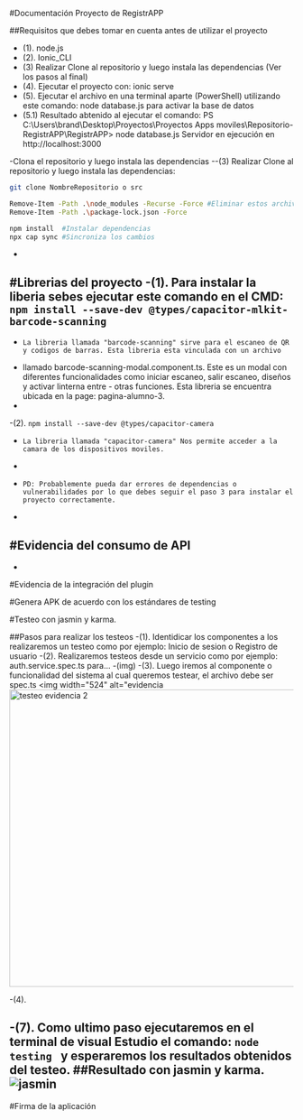 #Documentación Proyecto de RegistrAPP

##Requisitos que debes tomar en cuenta antes de utilizar el proyecto

- (1). node.js 
- (2). Ionic_CLI
- (3)  Realizar Clone al repositorio y luego instala las dependencias (Ver los pasos al final)
- (4). Ejecutar el proyecto con: ionic serve
- (5). Ejecutar el archivo en una terminal aparte (PowerShell) utilizando este comando: node database.js para activar la base de datos
- (5.1) Resultado abtenido al ejecutar el comando: PS C:\Users\brand\Desktop\Proyectos\Proyectos Apps moviles\Repositorio-RegistrAPP\RegistrAPP> node database.js
                                          Servidor en ejecución en http://localhost:3000


-Clona el repositorio y luego instala las dependencias
--(3) Realizar Clone al repositorio y luego instala las dependencias: 

```bash
git clone NombreRepositorio o src

Remove-Item -Path .\node_modules -Recurse -Force #Eliminar estos archivos obligadamente  
Remove-Item -Path .\package-lock.json -Force 

npm install  #Instalar dependencias
npx cap sync #Sincroniza los cambios 
```
-
#Librerias del proyecto
-(1). Para instalar la liberia sebes ejecutar este comando en el CMD: ```npm install --save-dev @types/capacitor-mlkit-barcode-scanning ```
-    
-     La libreria llamada "barcode-scanning" sirve para el escaneo de QR y codigos de barras. Esta libreria esta vinculada con un archivo 
-    llamado barcode-scanning-modal.component.ts. Este es un modal con diferentes funcionalidades como iniciar escaneo, salir escaneo, diseños y activar linterna entre       -     otras funciones. Esta libreria se encuentra ubicada en la page: pagina-alumno-3.
-     
-(2). ```npm install --save-dev @types/capacitor-camera```
-     La libreria llamada "capacitor-camera" Nos permite acceder a la camara de los dispositivos moviles.
-    
-     PD: Probablemente pueda dar errores de dependencias o vulnerabilidades por lo que debes seguir el paso 3 para instalar el proyecto correctamente.
-    
#Evidencia del consumo de API 
-
-
#Evidencia de la integración del plugin


#Genera APK de acuerdo con los estándares de testing

#Testeo con jasmin y karma.

##Pasos para realizar los testeos
-(1). Identidicar los componentes a los realizaremos un testeo como por ejemplo: Inicio de sesion o Registro de usuario
-(2). Realizaremos testeos desde un servicio como por ejemplo: auth.service.spec.ts para...
-(img)
-(3). Luego iremos al componente o funcionalidad del sistema al cual queremos testear, el archivo debe ser spec.ts
<img width="524" alt="evidencia <img width="527" alt="testeo evidencia 2" src="https://github.com/user-attachments/assets/d8379cd5-cb4d-47b5-b5c8-a80080cce1f9" />

-(4).

-(7). Como ultimo paso ejecutaremos en el terminal de visual Estudio el comando: ``` node testing  ``` y esperaremos los resultados obtenidos del testeo.
##Resultado con jasmin y karma.
![jasmin](https://github.com/user-attachments/assets/8e80f764-ec4b-4130-942f-2fa43101bc62)
-
#Firma de la aplicación
